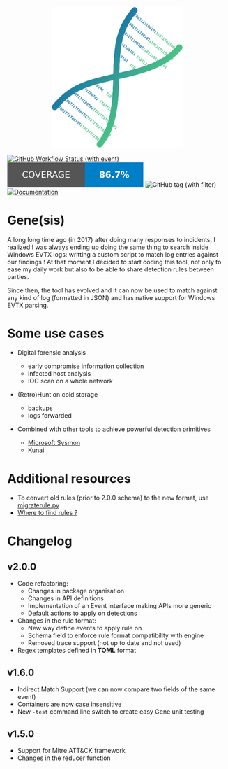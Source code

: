 <div align="center"><img src="assets/logo.svg" width="300"/></div>

[![GitHub Workflow Status (with event)](https://img.shields.io/github/actions/workflow/status/0xrawsec/gene/go.yml?style=for-the-badge)](https://github.com/0xrawsec/gene/actions/workflows/go.yml)
[![coverage](https://raw.githubusercontent.com/0xrawsec/gene/coverage/.github/coverage/badge.svg)](https://github.com/0xrawsec/gene/blob/coverage/.github/coverage/coverage.txt)
![GitHub tag (with filter)](https://img.shields.io/github/v/tag/0xrawsec/gene?style=for-the-badge&label=version&color=orange)
[![Documentation](https://img.shields.io/badge/docs-latest-blue.svg?style=for-the-badge&logo=docsdotrs)][doc-link]

[doc-link]: https://rawsec.lu/doc/gene/2.0/

# Gene(sis)

A long long time ago (in 2017) after doing many responses to incidents, I realized 
I was always ending up doing the same thing to search inside Windows EVTX logs: 
writting a custom script to match log entries against our findings ! At that moment I
decided to start coding this tool, not only to ease my daily work but also to be able
to share detection rules between parties.

Since then, the tool has evolved and it can now be used to match against
any kind of log (formatted in JSON) and has native support for Windows EVTX parsing.

# Some use cases

* Digital forensic analysis
  * early compromise information collection
  * infected host analysis
  * IOC scan on a whole network

* (Retro)Hunt on cold storage
  * backups
  * logs forwarded
 
* Combined with other tools to achieve powerful detection primitives
  * [Microsoft Sysmon](https://learn.microsoft.com/en-us/sysinternals/downloads/sysmon)
  * [Kunai](https://github.com/0xrawsec/kunai)

# Additional resources
 * To convert old rules (prior to 2.0.0 schema) to the new format, use [migraterule.py](./scripts/migraterule.py)
 * [Where to find rules ?](https://github.com/0xrawsec/gene-rules)

# Changelog

## v2.0.0
  * Code refactoring:
    * Changes in package organisation
    * Changes in API definitions
    * Implementation of an Event interface making APIs more generic
    * Default actions to apply on detections
  * Changes in the rule format:
    * New way define events to apply rule on
    * Schema field to enforce rule format compatibility with engine
    * Removed trace support (not up to date and not used)
  * Regex templates defined in **TOML** format

## v1.6.0
  * Indirect Match Support (we can now compare two fields of the same event)
  * Containers are now case insensitive
  * New `-test` command line switch to create easy Gene unit testing

## v1.5.0
  * Support for Mitre ATT&CK framework
  * Changes in the reducer function
